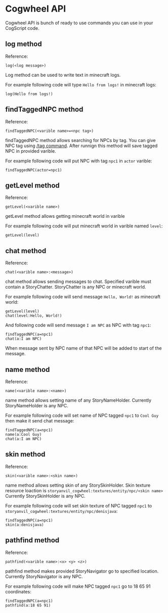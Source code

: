 # Cogwheel API
Cogwheel API is bunch of ready to use commands you can use in your CogScript code.

## log method
Reference:
```
log(<log message>)
```

Log method can be used to write text in minecraft logs.

For example following code will type `Hello from logs!` in minecraft logs:
```
log(Hello from logs!)
```

## findTaggedNPC method
Reference:
```
findTaggedNPC(<varible name>=<npc tag>)
```

findTaggedNPC method allows searching for NPCs by tag. You can give NPC tag using [/tag command](https://minecraft.wiki/w/Commands/tag). After runnign this method will save tagged NPC in provided varible.

For example following code will put NPC with tag `npc1` in `actor` varible:
```
findTaggedNPC(actor=npc1)
```

## getLevel method
Reference:
```
getLevel(<varible name>)
```

getLevel method allows getting minecraft world in varible

For example following code will put minecraft world in varible named `level`:
```
getLevel(level)
```

## chat method
Reference:
```
chat(<varible name>:<message>)
```

chat method allows sending messages to chat. Specified varible must contain a StoryChatter.
StoryChatter is any NPC or minecraft world.

For example following code will send message `Hello, World!` as minecraft world:
```
getLevel(level)
chat(level:Hello, World!)
```
And following code will send message `I am NPC` as NPC with tag `npc1`:
```
findTaggedNPC(a=npc1)
chat(a:I am NPC)
```

When message sent by NPC name of that NPC will be added to start of the message.

## name method
Reference:
```
name(<varible name>:<name>)
```

name method allows setting name of any StoryNameHolder.
Currently StoryNameHolder is any NPC.

For example following code will set name of NPC tagged `npc1` to `Cool Guy` then make it send chat message:
```
findTaggedNPC(a=npc1)
name(a:Cool Guy)
chat(a:I am NPC)
```

## skin method
Reference:
```
skin(<varible name>:<skin name>)
```

name method allows setting skin of any StorySkinHolder.
Skin texture resource loaction is `storyanvil_cogwheel:textures/entity/npc/<skin name>`
Currently StorySkinHolder is any NPC.

For example following code will set skin texture of NPC tagged `npc1` to `storyanvil_cogwheel:textures/entity/npc/denisjava`:
```
findTaggedNPC(a=npc1)
skin(a:denisjava)
```

## pathfind method
Reference:
```
pathfind(<varible name>:<x> <y> <z>)
```

pathfind method makes provided StoryNavigator go to specified location.
Currently StoryNavigator is any NPC.

For example following code will make NPC tagged `npc1` go to 18 65 91 coordinates:
```
findTaggedNPC(a=npc1)
pathfind(a:18 65 91)
```
